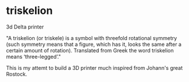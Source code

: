 triskelion
==========

3d Delta printer

"A triskelion (or triskele) is a symbol with threefold rotational symmetry (such symmetry means that a figure, which has it, looks the same after a certain amount of rotation). Translated from Greek the word triskelion means ‘three-legged’."

This is my attemt to build a 3D printer much inspired from Johann's great Rostock.
